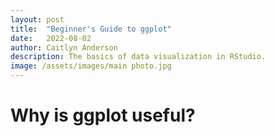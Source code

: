 ```yaml
---
layout: post
title:  "Beginner's Guide to ggplot"
date:   2022-08-02
author: Caitlyn Anderson
description: The basics of data visualization in RStudio.
image: /assets/images/main photo.jpg
---
```


# Why is ggplot useful? 

